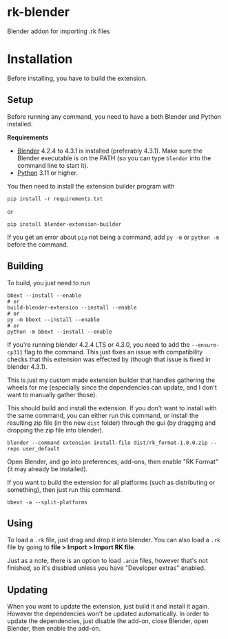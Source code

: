 # rk-blender
 Blender addon for importing .rk files

# Installation
Before installing, you have to build the extension.

## Setup

Before running any command, you need to have a both Blender and Python installed.

**Requirements**
- [Blender](https://blender.org/download/) 4.2.4 to 4.3.1 is installed (preferably 4.3.1). Make sure the Blender executable is on the PATH (so you can type `blender` into the command line to start it).
- [Python](https://python.org/download/) 3.11 or higher.


You then need to install the extension builder program with


```shell
pip install -r requirements.txt
```

or

```shell
pip install blender-extension-builder
```

If you get an error about `pip` not being a command, add `py -m` or `python -m` before the command.

## Building
To build, you just need to run

```shell
bbext --install --enable
# or
build-blender-extension --install --enable
# or
py -m bbext --install --enable
# or
python -m bbext --install --enable
```

If you're running blender 4.2.4 LTS or 4.3.0, you need to add the `--ensure-cp311` flag to the command. This just fixes an issue with compatibility checks that this extension was effected by (though that issue is fixed in blender 4.3.1).

This is just my custom made extension builder that handles gathering the wheels for me (especially since the dependencies can update, and I don't want to manually gather those).

This should build and install the extension. If you don't want to install with the same command, you can either run this command, or install the resulting zip file (in the new `dist` folder) through the gui (by dragging and dropping the zip file into blender).

```shell
blender --command extension install-file dist/rk_format-1.0.0.zip --repo user_default
```

Open Blender, and go into preferences, add-ons, then enable "RK Format" (it may already be installed).


If you want to build the extension for all platforms (such as distributing or something), then just run this command.

```shell
bbext -a --split-platforms
```

## Using

To load a `.rk` file, just drag and drop it into blender. You can also load a `.rk` file by going to **file > Import > Import RK file**.

Just as a note, there is an option to load `.anim` files, however that's not finished, so it's disabled unless you have "Developer extras" enabled.

## Updating
When you want to update the extension, just build it and install it again. However the dependencies won't be updated automatically. In order to update the dependencies, just disable the add-on, close Blender, open Blender, then enable the add-on.
